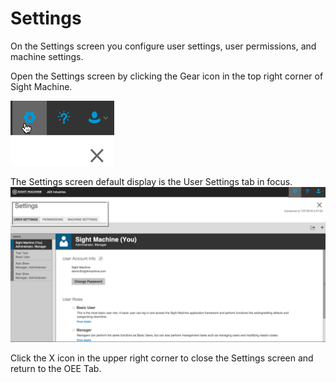 # Settings

On the Settings screen you configure user settings, user permissions, and machine settings.

Open the Settings screen by clicking the Gear icon in the top right corner of Sight Machine.

![](/assets/settingsIcon7_27_16.png)

The Settings screen default display is the User Settings tab in focus. 
 ![](/assets/settingsScreen2_7_26_16.png)

Click the X icon in the upper right corner to close the Settings screen and return to the OEE Tab.

